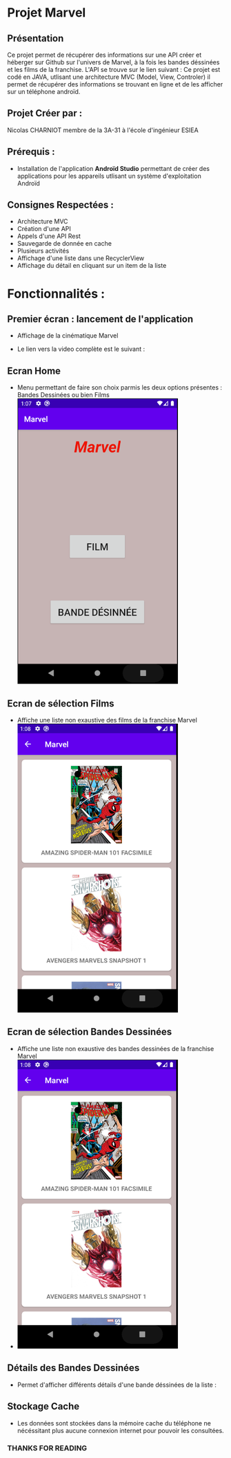 # Projet Marvel
## Présentation

  Ce projet permet de récupérer des informations sur une API créer et héberger sur Github sur l'univers de Marvel, à la fois les bandes déssinées et les films de la franchise. 
  L'API se trouve sur le lien suivant : 
  Ce projet est codé en JAVA, utlisant une architecture MVC (Model, View, Controler) il permet de récupérer des informations se trouvant en ligne et de les afficher sur un téléphone androïd.
  

## Projet Créer par : 
Nicolas CHARNIOT membre de la 3A-31 à l'école d'ingénieur ESIEA

## Prérequis : 

- Installation de l'application **Androïd Studio** permettant de créer des applications pour les appareils utlisant un système d'exploitation Androïd

## Consignes Respectées :

- Architecture MVC
- Création d'une API
- Appels d'une API Rest
- Sauvegarde de donnée en cache
- Plusieurs activités
- Affichage d'une liste dans une RecyclerView
- Affichage du détail en cliquant sur un item de la liste

# Fonctionnalités : 

## Premier écran : lancement de l'application

- Affichage de la cinématique Marvel


- Le lien vers la video complète est le suivant :



## Ecran Home

- Menu permettant de faire son choix parmis les deux options présentes : Bandes Dessinées ou bien Films
![BD](https://github.com/nicotkz97/Marvel/blob/master/image/menu_home.PNG)


## Ecran de sélection Films 
- Affiche une liste non exaustive des films de la franchise Marvel 
![BD](https://github.com/nicotkz97/Marvel/blob/master/image/bd.PNG)

## Ecran de sélection Bandes Dessinées

- Affiche une liste non exaustive des bandes dessinées de la franchise Marvel
- ![BD](https://github.com/nicotkz97/Marvel/blob/master/image/bd.PNG)

## Détails des Bandes Dessinées 

- Permet d'afficher différents détails d'une bande déssinées de la liste : 



## Stockage Cache

- Les données sont stockées dans la mémoire cache du téléphone ne nécéssitant plus aucune connexion internet pour pouvoir les consultées.








### THANKS FOR READING

